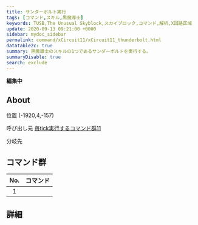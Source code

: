 ```yaml
---
title: サンダーボルト実行
tags: [コマンド,スキル,黒魔導士]
keywords: TUSB,The Unusual Skyblock,スカイブロック,コマンド,解析,X回路区域
update: 2020-09-13 09:21:00 +0000
sidebar: mydoc_sidebar
permalink: command/xCircuit11/xCircuit11_thunderbolt.html
datatable2c: true
summary: 黒魔導士のスキルの1つであるサンダーボルトを実行する。
summaryDisable: true
search: exclude
---
```


**編集中**

## About

<span class="tagYellow">位置</span> (-1920,4,-157)

<span class="tagBlack">呼び出し元</span> [毎tick実行するコマンド群11]({{site.baseurl}}/command/xCircuit11/xCircuit11_command.html)

<span class="tagBlue">分岐先</span>

## コマンド群

<div class="datatable2c-begin"></div>

|No.|コマンド|
|:-:|-|
|1|

<div class="datatable2c-end"></div>

## 詳細
